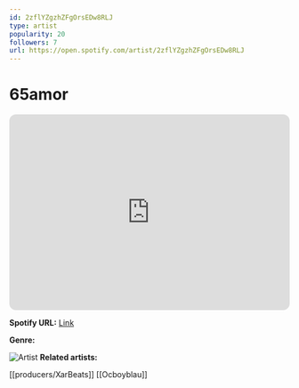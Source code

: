 ```yaml
---
id: 2zflYZgzhZFgOrsEDw8RLJ
type: artist
popularity: 20
followers: 7
url: https://open.spotify.com/artist/2zflYZgzhZFgOrsEDw8RLJ
---
```

# 65amor

<iframe style="border-radius:12px" src="https://open.spotify.com/embed/artist/2zflYZgzhZFgOrsEDw8RLJ" width="100%" height="352" frameBorder="0" allowfullscreen="" allow="autoplay; clipboard-write; encrypted-media; fullscreen; picture-in-picture" loading="lazy"></iframe>

**Spotify URL:** [Link](https://open.spotify.com/artist/2zflYZgzhZFgOrsEDw8RLJ)

**Genre:** 

![Artist](https://i.scdn.co/image/ab67616d0000b273631b309426db2b0008a49354)
**Related artists:**

[[producers/XarBeats]]
[[Ocboyblau]]
